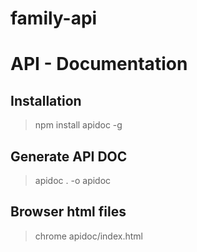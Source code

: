 # family-api

# API - Documentation

## Installation

> npm install apidoc -g

## Generate API DOC
> apidoc . -o apidoc

## Browser html files
> chrome apidoc/index.html